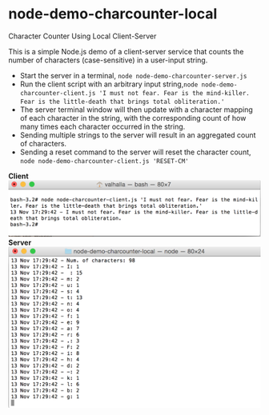 # node-demo-charcounter-local

Character Counter Using Local Client-Server 

This is a simple Node.js demo of a client-server service that counts the number of characters (case-sensitive) in a user-input string. 

<ul>
<li>Start the server in a terminal, <code>node node-demo-charcounter-server.js</code></li>
<li>Run the client script with an arbitrary input string,<code>node node-demo-charcounter-client.js 'I must not fear. Fear is the mind-killer. Fear is the little-death that brings total obliteration.'</code></li>
<li>The server terminal window will then update with a character mapping of each character in the string, with the corresponding count of how many times each character occurred in the string.</li>
<li>Sending multiple strings to the server will result in an aggregated count of characters.</li>
<li>Sending a reset command to the server will reset the character count, <code>node node-demo-charcounter-client.js 'RESET-CM'</code></li>
</ul>

<b>Client</b>
![Alt text](screenshots/screenshot_node-charcounter-client.png?raw=true "Client")
<br>
<b>Server</b>
![Alt text](screenshots/screenshot_node-charcounter-server.png?raw=true "Server")
